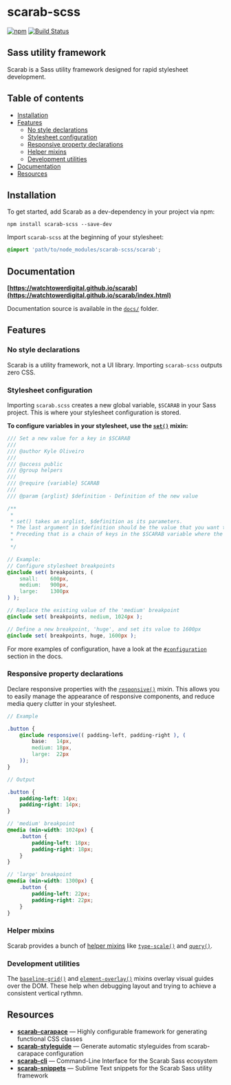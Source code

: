 # scarab-scss

[![npm](https://img.shields.io/npm/v/scarab-scss.svg)](https://www.npmjs.com/package/scarab-scss) [![Build Status](https://travis-ci.org/watchtowerdigital/scarab.svg?branch=master)](https://travis-ci.org/watchtowerdigital/scarab) 

## Sass utility framework
Scarab is a Sass utility framework designed for rapid stylesheet development.

## Table of contents
* [Installation](#installation)
* [Features](#features)
    * [No style declarations](#no-style-declarations)
    * [Stylesheet configuration](#stylesheet-configuration)
    * [Responsive property declarations](#responsive-property-declarations)
    * [Helper mixins](#helper-mixins)
    * [Development utilities](#development-utilities)
* [Documentation](#documentation)
* [Resources](#resources)

## Installation
To get started, add Scarab as a dev-dependency in your project via npm:
```
npm install scarab-scss --save-dev
```

Import `scarab-scss` at the beginning of your stylesheet:
```scss
@import 'path/to/node_modules/scarab-scss/scarab';
```


## Documentation
**[https://watchtowerdigital.github.io/scarab](https://watchtowerdigital.github.io/scarab/index.html)**

Documentation source is available in the [`docs/`](docs/) folder.


## Features

### No style declarations
Scarab is a utility framework, not a UI library. Importing `scarab-scss` outputs zero CSS.

### Stylesheet configuration
Importing `scarab.scss` creates a new global variable, `$SCARAB` in your Sass project. This is where your stylesheet configuration is stored.

**To configure variables in your stylesheet, use the [`set()`](lib/helpers/set.scss) mixin:**

```scss
/// Set a new value for a key in $SCARAB
///
/// @author Kyle Oliveiro
///
/// @access public
/// @group helpers
///
/// @require {variable} SCARAB
///
/// @param {arglist} $definition - Definition of the new value

/**
 *
 * set() takes an arglist, $definition as its parameters.
 * The last argument in $definition should be the value that you want to set.
 * Preceding that is a chain of keys in the $SCARAB variable where the value should be set.
 *
 */

// Example:
// Configure stylesheet breakpoints
@include set( breakpoints, (
    small:    600px,
    medium:   900px,
    large:    1300px
) );

// Replace the existing value of the 'medium' breakpoint
@include set( breakpoints, medium, 1024px );

// Define a new breakpoint, 'huge', and set its value to 1600px
@include set( breakpoints, huge, 1600px );
```

For more examples of configuration, have a look at the [`#configuration`](https://watchtowerdigital.github.io/scarab/index.html) section in the docs.

### Responsive property declarations
Declare responsive properties with the [`responsive()`](lib/helpers/responsive.scss) mixin. This allows you to easily manage the appearance of responsive components, and reduce media query clutter in your stylesheet.

```scss
// Example

.button {
    @include responsive(( padding-left, padding-right ), (
        base:   14px,
        medium: 18px,
        large:  22px
    ));
}
```

```scss
// Output

.button {
    padding-left: 14px;
    padding-right: 14px;
}

// 'medium' breakpoint
@media (min-width: 1024px) {
    .button {
        padding-left: 18px;
        padding-right: 18px;
    }
}

// 'large' breakpoint
@media (min-width: 1300px) {
    .button {
        padding-left: 22px;
        padding-right: 22px;
    }
}
```

### Helper mixins
Scarab provides a bunch of [helper mixins](lib/helpers/) like [`type-scale()`](lib/helpers/type-scale.scss) and [`query()`](lib/helpers/query.scss).

### Development utilities
The [`baseline-grid()`](lib/utilities/baseline-grid.scss) and [`element-overlay()`](lib/utilities/element-overlay.scss) mixins overlay visual guides over the DOM. These help when debugging layout and trying to achieve a consistent vertical rythmn.

## Resources
* [**scarab-carapace**](https://github.com/watchtowerdigital/scarab-carapace.git) — Highly configurable framework for generating functional CSS classes
* [**scarab-styleguide**](https://github.com/watchtowerdigital/scarab-styleguide.git) — Generate automatic styleguides from scarab-carapace configuration
* [**scarab-cli**](https://github.com/watchtowerdigital/scarab-cli.git) — Command-Line Interface for the Scarab Sass ecosystem
* [**scarab-snippets**](https://github.com/watchtowerdigital/scarab-snippets.git) — Sublime Text snippets for the Scarab Sass utility framework
